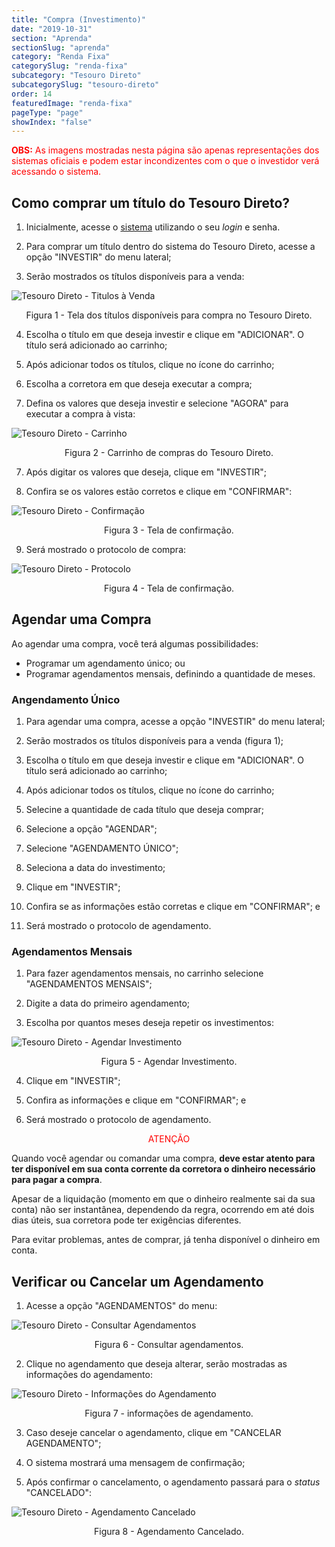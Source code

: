```yaml
---
title: "Compra (Investimento)"
date: "2019-10-31"
section: "Aprenda"
sectionSlug: "aprenda"
category: "Renda Fixa"
categorySlug: "renda-fixa"
subcategory: "Tesouro Direto"
subcategorySlug: "tesouro-direto"
order: 14
featuredImage: "renda-fixa"
pageType: "page"
showIndex: "false"
---
```


<p style="color:red"><strong>OBS:</strong> As imagens mostradas nesta página são apenas representações dos sistemas oficiais e podem estar incondizentes com o que o investidor verá acessando o sistema.</p>


## Como comprar um título do Tesouro Direto?

1. Inicialmente, acesse o [sistema](https://www.tesourodireto.com.br/) utilizando o seu *login* e senha.

2. Para comprar um título dentro do sistema do Tesouro Direto, acesse a opção "INVESTIR" do menu lateral;

3. Serão mostrados os títulos disponíveis para a venda:

![Tesouro Direto - Titulos à Venda](../img/comprar-td-001.jpg)

<p class="legenda" style="text-align:center">Figura 1 - Tela dos títulos disponíveis para compra no Tesouro Direto.</p>


4. Escolha o título em que deseja investir e clique em "ADICIONAR". O título será adicionado ao carrinho;

5. Após adicionar todos os títulos, clique no ícone do carrinho;

6. Escolha a corretora em que deseja executar a compra;

7. Defina os valores que deseja investir e selecione "AGORA" para executar a compra à vista:

![Tesouro Direto - Carrinho](../img/comprar-td-002.jpg)

<p class="legenda" style="text-align:center">Figura 2 - Carrinho de compras do Tesouro Direto.</p>

7. Após digitar os valores que deseja, clique em "INVESTIR";

8. Confira se os valores estão corretos e clique em "CONFIRMAR":

![Tesouro Direto - Confirmação](../img/comprar-td-003.jpg)

<p class="legenda" style="text-align:center">Figura 3 - Tela de confirmação.</p>

9. Será mostrado o protocolo de compra:

![Tesouro Direto - Protocolo](../img/comprar-td-004.jpg)

<p class="legenda" style="text-align:center">Figura 4 - Tela de confirmação.</p>

## Agendar uma Compra

Ao agendar uma compra, você terá algumas possibilidades:

 - Programar um agendamento único; ou
 - Programar agendamentos mensais, definindo a quantidade de meses.

### Angendamento Único 

1. Para agendar uma compra, acesse a opção "INVESTIR" do menu lateral;

2. Serão mostrados os títulos disponíveis para a venda (figura 1);

3. Escolha o título em que deseja investir e clique em "ADICIONAR". O título será adicionado ao carrinho;

4. Após adicionar todos os títulos, clique no ícone do carrinho;

5. Selecine a quantidade de cada título que deseja comprar;

6. Selecione a opção "AGENDAR";

7. Selecione "AGENDAMENTO ÚNICO";

8. Seleciona a data do investimento;

9. Clique em "INVESTIR";

10. Confira se as informações estão corretas e clique em "CONFIRMAR"; e

11. Será mostrado o protocolo de agendamento.

### Agendamentos Mensais

1. Para fazer agendamentos mensais, no carrinho selecione "AGENDAMENTOS MENSAIS";

2. Digite a data do primeiro agendamento;

3. Escolha por quantos meses deseja repetir os investimentos:

![Tesouro Direto - Agendar Investimento](../img/comprar-td-005.jpg)

<p class="legenda" style="text-align:center">Figura 5 - Agendar Investimento.</p>

4. Clique em "INVESTIR";

5. Confira as informações e clique em "CONFIRMAR"; e

6. Será mostrado o protocolo de agendamento.


<div class="borderBox">

<p style="color:red; text-align:center">ATENÇÃO</p>

Quando você agendar ou comandar uma compra, **deve estar atento para ter disponível em sua conta corrente da corretora o dinheiro necessário para pagar a compra**.

Apesar de a liquidação (momento em que o dinheiro realmente sai da sua conta) não ser instantânea, dependendo da regra, ocorrendo em até dois dias úteis, sua corretora pode ter exigências diferentes.

Para evitar problemas, antes de comprar, já tenha disponível o dinheiro em conta.

</div>

## Verificar ou Cancelar um Agendamento

1. Acesse a opção "AGENDAMENTOS" do menu:

![Tesouro Direto - Consultar Agendamentos](../img/agendamento-td-001.jpg)

<p class="legenda" style="text-align:center">Figura 6 - Consultar agendamentos.</p>

2. Clique no agendamento que deseja alterar, serão mostradas as informações do agendamento:

![Tesouro Direto - Informações do Agendamento](../img/agendamento-td-002.jpg)

<p class="legenda" style="text-align:center">Figura 7 - informações de agendamento.</p>

3. Caso deseje cancelar o agendamento, clique em "CANCELAR AGENDAMENTO";

4. O sistema mostrará uma mensagem de confirmação;

5. Após confirmar o cancelamento, o agendamento passará para o *status* "CANCELADO":

![Tesouro Direto - Agendamento Cancelado](../img/agendamento-td-003.jpg)

<p class="legenda" style="text-align:center">Figura 8 - Agendamento Cancelado.</p>

